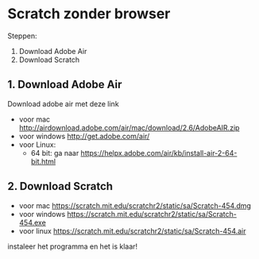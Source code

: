 # Scratch zonder browser

Steppen:

 1. Download Adobe Air
 2. Download Scratch

## 1. Download Adobe Air

Download adobe air met deze link

 * voor mac http://airdownload.adobe.com/air/mac/download/2.6/AdobeAIR.zip
 * voor windows http://get.adobe.com/air/
 * voor Linux: 
   * 64 bit: ga naar https://helpx.adobe.com/air/kb/install-air-2-64-bit.html 

## 2. Download Scratch

 * voor mac https://scratch.mit.edu/scratchr2/static/sa/Scratch-454.dmg
 * voor windows https://scratch.mit.edu/scratchr2/static/sa/Scratch-454.exe
 * voor linux https://scratch.mit.edu/scratchr2/static/sa/Scratch-454.air

instaleer het programma en het is klaar!
